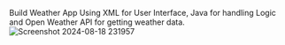 Build Weather App Using XML for User Interface, Java for handling Logic and Open Weather API for getting weather data.
![Screenshot 2024-08-18 231957](https://github.com/user-attachments/assets/888cbc89-dc0a-40ad-80f3-c100c4c9fd89)
